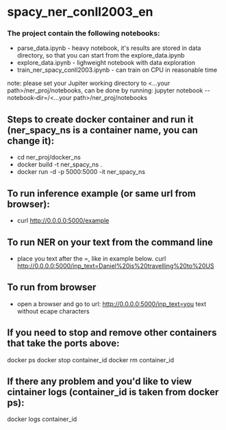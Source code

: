 # spacy_ner_conll2003_en
### The project contain the following notebooks:

- parse_data.ipynb - heavy notebook, it's results are stored in data directory, so that you can start from the explore_data.ipynb
- explore_data.ipynb - lighweight notebook with data exploration
- train_ner_spacy_conll2003.ipynb - can train on CPU in reasonable time

note: please set your Jupiter working directory to <...your path>/ner_proj/notebooks, can be done by running: jupyter notebook --notebook-dir=/<...your path>/ner_proj/notebooks


## Steps to create docker container and run it (ner_spacy_ns is a container name, you can change it):
- cd ner_proj/docker_ns
- docker build -t ner_spacy_ns .
- docker run -d -p 5000:5000 -it ner_spacy_ns

## To run inference example (or same url from browser):
- curl http://0.0.0.0:5000/example

## To run NER on your text from the command line 
- place you text after the =, like in example below. 
curl http://0.0.0.0:5000/inp_text=Daniel%20is%20travelling%20to%20US

## To run from browser 
- open a browser and go to url: http://0.0.0.0:5000/inp_text=you text without ecape characters



## If you need to stop and remove other containers that take the ports above:
docker ps
docker stop container_id
docker rm  container_id

## If there any problem and you'd like to view cintainer logs (container_id is taken from docker ps):
docker logs container_id
